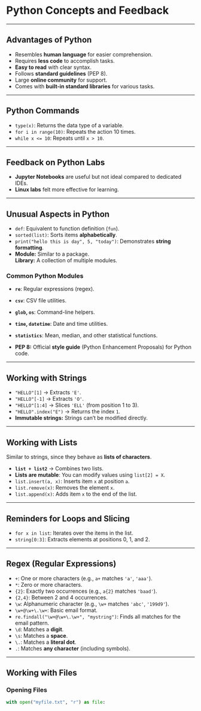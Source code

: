 # Python Concepts and Feedback

---

## **Advantages of Python**

- Resembles **human language** for easier comprehension.
- Requires **less code** to accomplish tasks.
- **Easy to read** with clear syntax.
- Follows **standard guidelines** (PEP 8).
- Large **online community** for support.
- Comes with **built-in standard libraries** for various tasks.

---

## **Python Commands**

- `type(x)`: Returns the data type of a variable.
- `for i in range(10)`: Repeats the action 10 times.
- `while x <= 10`: Repeats until `x > 10`.

---

## **Feedback on Python Labs**

- **Jupyter Notebooks** are useful but not ideal compared to dedicated IDEs.
- **Linux labs** felt more effective for learning.

---

## **Unusual Aspects in Python**

- `def`: Equivalent to function definition (`fun`).
- `sorted(list)`: Sorts items **alphabetically**.
- `print("hello this is day", 5, "today")`: Demonstrates **string formatting**.
- **Module:** Similar to a package.  
  **Library:** A collection of multiple modules.

### **Common Python Modules**
- **`re`**: Regular expressions (regex).
- **`csv`**: CSV file utilities.
- **`glob`, `os`**: Command-line helpers.
- **`time`, `datetime`**: Date and time utilities.
- **`statistics`**: Mean, median, and other statistical functions.

- **PEP 8:** Official **style guide** (Python Enhancement Proposals) for Python code.

---

## **Working with Strings**

- `"HELLO"[1]` → Extracts `'E'`.
- `"HELLO"[-1]` → Extracts `'O'`.
- `"HELLO"[1:4]` → Slices `'ELL'` (from position 1 to 3).
- `"HELLO".index("E")` → Returns the index `1`.
- **Immutable strings:** Strings can’t be modified directly.

---

## **Working with Lists**

Similar to strings, since they behave as **lists of characters**.

- **`list + list2`** → Combines two lists.
- **Lists are mutable**: You can modify values using `list[2] = X`.
- `list.insert(a, x)`: Inserts item `x` at position `a`.
- `list.remove(x)`: Removes the element `x`.
- `list.append(x)`: Adds item `x` to the end of the list.

---

## **Reminders for Loops and Slicing**

- `for x in list`: Iterates over the items in the list.
- `string[0:3]`: Extracts elements at positions 0, 1, and 2.

---

## **Regex (Regular Expressions)**

- `+`: One or more characters (e.g., `a+` matches `'a'`, `'aaa'`).
- `*`: Zero or more characters.
- `{2}`: Exactly two occurrences (e.g., `a{2}` matches `'baad'`).
- `{2,4}`: Between 2 and 4 occurrences.
- `\w`: Alphanumeric character (e.g., `\w+` matches `'abc'`, `'199d9'`).
- `\w+@\w+\.\w+`: Basic email format.
- `re.findall("\w+@\w+\.\w+", "mystring")`: Finds all matches for the email pattern.
- `\d`: Matches a **digit**.
- `\s`: Matches a **space**.
- `\.`: Matches a **literal dot**.
- `.`: Matches **any character** (including symbols).

---

## **Working with Files**

### **Opening Files**

```python
with open("myfile.txt", "r") as file:

